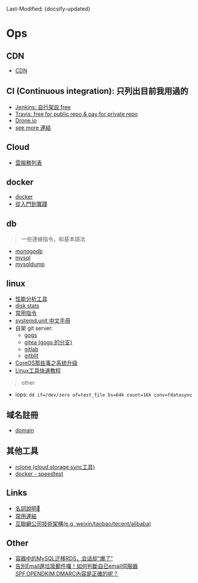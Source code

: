 Last-Modified: {docsify-updated}

# Ops

## CDN

- [CDN](/ops/cdn/README.md)

## CI (Continuous integration): 只列出目前我用過的

- [Jenkins: 自行架設 free](/ops/ci/jenkins.md)
- [Travis: free for public repo & pay for private repo](/ops/ci/travis.md)
- [Drone.io](https://drone.io/)
- [see more 連結](https://ithelp.ithome.com.tw/articles/10187137)

## Cloud

- [雲服務列表](/ops/cloud/README.md)

## docker

- [docker](/ops/docker/README.md#docker)
- [從入門到實踐](https://yeasy.gitbooks.io/docker_practice/)

## db

> 一些連線指令，和基本語法

- [monogodb](/dba/mongodb.md)
- [mysql](/dba/mysql.md)
- [mysqldump](/dba/mysql.md#mysqldump)

## linux

- [性能分析工具](/ops/linux/analyze.md)
- [disk stats](/ops/linux/proc-diskstats.md)
- [常用指令](/ops/linux/command.md)
- [systemd.unit 中文手冊](http://www.jinbuguo.com/systemd/systemd.unit.html)
- 自架 git server:
  - [gogs](https://github.com/gogits/gogs)
  - [gitea (gogs 的分支)](https://github.com/go-gitea/gitea)
  - [gitlab](https://about.gitlab.com/)
  - [gitblit](http://gitblit.com/)
- [CoreOS那些事之系统升级](https://linux.cn/article-5262-1.html)
- [Linux工具快速教程](https://linuxtools-rst.readthedocs.io/zh_CN/latest/index.html)

> other

- iops: `dd if=/dev/zero of=test_file bs=64k count=16k conv=fdatasync`

## 域名註冊

- [domain](/ops/domain/README.md#domain)

## 其他工具

- [rclone (cloud storage sync工具)](https://rclone.org/docs/#fast-list)
- [docker - speedtest](https://hub.docker.com/r/tianon/speedtest/)

## Links

- [名詞說明](/ops/名詞說明.md)
- [常用連結](/ops/常用連結.md)
- [互聯網公司技術架構(e.g. weixin/taobao/tecent/alibaba)](https://github.com/davideuler/architecture.of.internet-product)


## Other

- [容器中的MySQL迁移RDS，会话却“爆了”](https://mp.weixin.qq.com/s/mMPRQ55VVsJeb_z1ZOaIQg)
- [告別Email進垃圾郵件囉！如何判斷自已email伺服器SPF,OPENDKIM,DMARC內容是正確的呢？](https://jackteacher.cc/2734/%E5%91%8A%E5%88%A5email%E9%80%B2%E5%9E%83%E5%9C%BE%E9%83%B5%E4%BB%B6%E5%9B%89%EF%BC%81%E5%A6%82%E4%BD%95%E5%88%A4%E6%96%B7%E8%87%AA%E5%B7%B2email%E4%BC%BA%E6%9C%8D%E5%99%A8spfdkimdmarc%E5%85%A7/)
